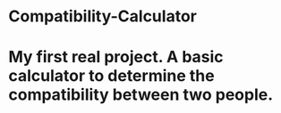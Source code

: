 # Compatibility-Calculator
# My first real project.  A basic calculator to determine the compatibility between two people.
